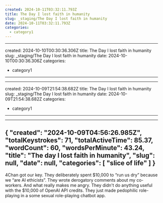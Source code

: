 ```yaml
---
created: 2024-10-11T03:32:11.793Z 
title: The Day I lost faith in humanity
slug: _staging/The Day I lost faith in humanity
date: 2024-10-11T03:32:11.793Z
categories: 
  - category1
---
```

---
created: 2024-10-10T00:30:36.306Z 
title: The Day I lost faith in humanity
slug: _staging/The Day I lost faith in humanity
date: 2024-10-10T00:30:36.306Z
categories: 
  - category1
---
---
created: 2024-10-09T21:54:38.682Z 
title: The Day I lost faith in humanity
slug: _staging/The Day I lost faith in humanity
date: 2024-10-09T21:54:38.682Z
categories: 
  - category1
---
---
{
  "created": "2024-10-09T04:56:26.985Z",
  "totalKeystrokes": 71,
  "totalActiveTime": 85.37,
  "wordCount": 60,
  "wordsPerMinute": 43.24,
  "title": "The day I lost faith in humanity",
  "slug": null,
  "date": null,
  "categories": [
    "slice of life"
  ]
}
---
4Chan got our key. They deliberately spent $10,000 to “run us dry” because we “are AI ethicists”. They wrote derogatory comments about my co-workers. And what really makes me angry. They didn't do anything useful with the $10,000 of OpenAI API credits. They just made pedophilic role-playing in a some sexual role-playing chatbot app.